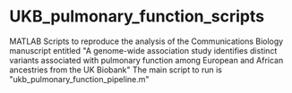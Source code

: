 # UKB_pulmonary_function_scripts

MATLAB Scripts to reproduce the analysis of the Communications Biology manuscript entitled 
"A genome-wide association study identifies distinct variants associated with pulmonary function among European and African ancestries from the UK Biobank"
The main script to run is "ukb_pulmonary_function_pipeline.m"
